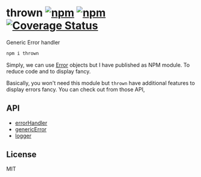 # thrown [![npm](https://img.shields.io/npm/v/thrown.svg)](https://www.npmjs.com/package/thrown) [![npm](https://img.shields.io/npm/l/thrown.svg)](https://www.npmjs.com/package/thrown) [![Coverage Status](https://coveralls.io/repos/github/jsveron23/thrown/badge.svg?branch=master)](https://coveralls.io/github/jsveron23/thrown?branch=master)

Generic Error handler

```js
npm i thrown
```

Simply, we can use [Error](https://developer.mozilla.org/en-US/docs/Web/JavaScript/Reference/Global_Objects/Error) objects but I have published as NPM module. To reduce code and to display fancy.

Basically, you won't need this module but `thrown` have additional features to display errors fancy. You can check out from those API,

## API

- [errorHandler](docs/errorHandler.md)
- [genericError](docs/errorHandler.md)
- [logger](docs/logger.md)

## License

MIT
